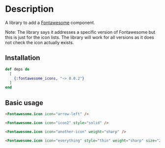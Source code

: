 # Description
A library to add a [Fontawesome](https://fontawesome.com/) component.

Note: The library says it addresses a specific version of Fontawesome but this is just for the icon lists. The library will work for all versions as it does not check the icon actually exists.

## Installation
```elixir
def deps do
  [
    {:fontawesome_icons, "~> 0.0.2"}
  ]
end
```

## Basic usage
```html
<Fontawesome.icon icon="arrow-left" />

<Fontawesome.icon icon="icon2" style="solid" />

<Fontawesome.icon icon="another-icon" weight="sharp" />

<Fontawesome.icon icon="everything" style="thin" weight="sharp" size="2x" class="my-css-class" css="border: 1px solid red;" />
```

